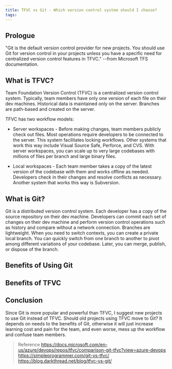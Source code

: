 ```yaml
---
title: TFVC vs Git - Which version control system should I choose?
tags:
---
```


## Prologue
"Git is the default version control provider for new projects. You should use Git for version control in your projects unless you have a specific need for centralized version control features in TFVC." --from Microsoft TFS documentation.

<!-- more -->

## What is TFVC?
Team Foundation Version Control (TFVC) is a centralized version control system. Typically, team members have only one version of each file on their dev machines. Historical data is maintained only on the server. Branches are path-based and created on the server.

TFVC has two workflow models:

- Server workspaces - Before making changes, team members publicly check out files. Most operations require developers to be connected to the server. This system facilitates locking workflows. Other systems that work this way include Visual Source Safe, Perforce, and CVS. With server workspaces, you can scale up to very large codebases with millions of files per branch and large binary files.

- Local workspaces - Each team member takes a copy of the latest version of the codebase with them and works offline as needed. Developers check in their changes and resolve conflicts as necessary. Another system that works this way is Subversion.

## What is Git?
Git is a distributed version control system. Each developer has a copy of the source repository on their dev machine. Developers can commit each set of changes on their dev machine and perform version control operations such as history and compare without a network connection. Branches are lightweight. When you need to switch contexts, you can create a private local branch. You can quickly switch from one branch to another to pivot among different variations of your codebase. Later, you can merge, publish, or dispose of the branch.

## Benefits of Using Git

## Benefits of TFVC

## Conclusion
Since Git is more popular and powerful than TFVC, I suggest new projects to use Git instead of TFVC. Should old projects using TFVC move to Git? It depends on needs to the benefits of Git, otherwise it will just increase learning cost and pain for the team, and even worse, mess up the workflow and confuse team members.

> Reference
> https://docs.microsoft.com/en-us/azure/devops/repos/tfvc/comparison-git-tfvc?view=azure-devops
> https://simpleprogrammer.com/git-vs-tfvc/
> https://blog.darkthread.net/blog/tfvc-vs-git/